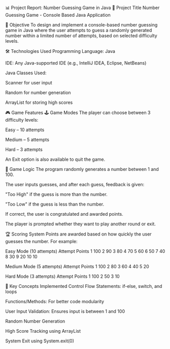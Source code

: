📊 Project Report: Number Guessing Game in Java
🧾 Project Title
Number Guessing Game - Console Based Java Application

🎯 Objective
To design and implement a console-based number guessing game in Java where the user attempts to guess a randomly generated number within a limited number of attempts, based on selected difficulty levels.

🛠️ Technologies Used
Programming Language: Java

IDE: Any Java-supported IDE (e.g., IntelliJ IDEA, Eclipse, NetBeans)

Java Classes Used:

Scanner for user input

Random for number generation

ArrayList for storing high scores

🎮 Game Features
🕹️ Game Modes
The player can choose between 3 difficulty levels:

Easy – 10 attempts

Medium – 5 attempts

Hard – 3 attempts

An Exit option is also available to quit the game.

🔢 Game Logic
The program randomly generates a number between 1 and 100.

The user inputs guesses, and after each guess, feedback is given:

"Too High" if the guess is more than the number.

"Too Low" if the guess is less than the number.

If correct, the user is congratulated and awarded points.

The player is prompted whether they want to play another round or exit.

🏆 Scoring System
Points are awarded based on how quickly the user guesses the number. For example:

Easy Mode (10 attempts)
Attempt	Points
1	100
2	90
3	80
4 70
5 60
6 50
7 40
8 30
9 20
10	10

Medium Mode (5 attempts)
Attempt	Points
1	100
2	80
3	60
4	40
5	20

Hard Mode (3 attempts)
Attempt	Points
1	100
2	50
3	10

🧠 Key Concepts Implemented
Control Flow Statements: if-else, switch, and loops

Functions/Methods: For better code modularity

User Input Validation: Ensures input is between 1 and 100

Random Number Generation

High Score Tracking using ArrayList<Integer>

System Exit using System.exit(0)
